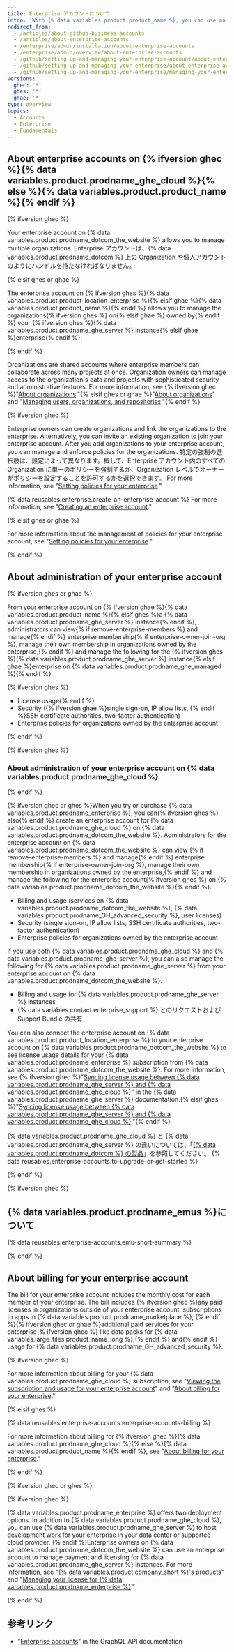 ```yaml
---
title: Enterprise アカウントについて
intro: 'With {% data variables.product.product_name %}, you can use an enterprise account to {% ifversion ghec %}enable collaboration between your organizations, while giving{% elsif ghes or ghae %}give{% endif %} administrators a single point of visibility and management.'
redirect_from:
  - /articles/about-github-business-accounts
  - /articles/about-enterprise-accounts
  - /enterprise/admin/installation/about-enterprise-accounts
  - /enterprise/admin/overview/about-enterprise-accounts
  - /github/setting-up-and-managing-your-enterprise-account/about-enterprise-accounts
  - /github/setting-up-and-managing-your-enterprise/about-enterprise-accounts
  - /github/setting-up-and-managing-your-enterprise/managing-your-enterprise-account/about-enterprise-accounts
versions:
  ghec: '*'
  ghes: '*'
  ghae: '*'
type: overview
topics:
  - Accounts
  - Enterprise
  - Fundamentals
---
```


## About enterprise accounts on {% ifversion ghec %}{% data variables.product.prodname_ghe_cloud %}{% else %}{% data variables.product.product_name %}{% endif %}

{% ifversion ghec %}

Your enterprise account on {% data variables.product.prodname_dotcom_the_website %} allows you to manage multiple organizations. Enterprise アカウントは、{% data variables.product.prodname_dotcom %} 上の Organization や個人アカウントのようにハンドルを持たなければなりません。

{% elsif ghes or ghae %}

The enterprise account on {% ifversion ghes %}{% data variables.product.product_location_enterprise %}{% elsif ghae %}{% data variables.product.product_name %}{% endif %} allows you to manage the organizations{% ifversion ghes %} on{% elsif ghae %} owned by{% endif %} your {% ifversion ghes %}{% data variables.product.prodname_ghe_server %} instance{% elsif ghae %}enterprise{% endif %}.

{% endif %}

Organizations are shared accounts where enterprise members can collaborate across many projects at once. Organization owners can manage access to the organization's data and projects with sophisticated security and administrative features. For more information, see {% ifversion ghec %}"[About organizations](/organizations/collaborating-with-groups-in-organizations/about-organizations)."{% elsif ghes or ghae %}"[About organizations](/organizations/collaborating-with-groups-in-organizations/about-organizations)" and "[Managing users, organizations, and repositories](/admin/user-management)."{% endif %}

{% ifversion ghec %}

Enterprise owners can create organizations and link the organizations to the enterprise. Alternatively, you can invite an existing organization to join your enterprise account. After you add organizations to your enterprise account, you can manage and enforce policies for the organizations. 特定の強制の選択肢は、設定によって異なります。概して、Enterprise アカウント内のすべての Organization に単一のポリシーを強制するか、Organization レベルでオーナーがポリシーを設定することを許可するかを選択できます。 For more information, see "[Setting policies for your enterprise](/admin/policies)."

{% data reusables.enterprise.create-an-enterprise-account %} For more information, see "[Creating an enterprise account](/admin/overview/creating-an-enterprise-account)."

{% elsif ghes or ghae %}

For more information about the management of policies for your enterprise account, see "[Setting policies for your enterprise](/admin/policies)."

{% endif %}

## About administration of your enterprise account

{% ifversion ghes or ghae %}

From your enterprise account on {% ifversion ghae %}{% data variables.product.product_name %}{% elsif ghes %}a {% data variables.product.prodname_ghe_server %} instance{% endif %}, administrators can view{% if remove-enterprise-members %} and manage{% endif %} enterprise membership{% if enterprise-owner-join-org %}, manage their own membership in organizations owned by the enterprise,{% endif %} and manage the following for the {% ifversion ghes %}{% data variables.product.prodname_ghe_server %} instance{% elsif ghae %}enterprise on {% data variables.product.prodname_ghe_managed %}{% endif %}.

{% ifversion ghes %}
- License usage{% endif %}
- Security ({% ifversion ghae %}single sign-on, IP allow lists, {% endif %}SSH certificate authorities, two-factor authentication)
- Enterprise policies for organizations owned by the enterprise account

{% endif %}

{% ifversion ghes %}

### About administration of your enterprise account on {% data variables.product.prodname_ghe_cloud %}

{% endif %}

{% ifversion ghec or ghes %}When you try or purchase {% data variables.product.prodname_enterprise %}, you can{% ifversion ghes %} also{% endif %} create an enterprise account for {% data variables.product.prodname_ghe_cloud %} on {% data variables.product.prodname_dotcom_the_website %}. Administrators for the enterprise account on {% data variables.product.prodname_dotcom_the_website %} can view {% if remove-enterprise-members %} and manage{% endif %} enterprise membership{% if enterprise-owner-join-org %}, manage their own membership in organizations owned by the enterprise,{% endif %} and manage the following for the enterprise account{% ifversion ghes %} on {% data variables.product.prodname_dotcom_the_website %}{% endif %}.

- Billing and usage (services on {% data variables.product.prodname_dotcom_the_website %}, {% data variables.product.prodname_GH_advanced_security %}, user licenses)
- Security (single sign-on, IP allow lists, SSH certificate authorities, two-factor authentication)
- Enterprise policies for organizations owned by the enterprise account

If you use both {% data variables.product.prodname_ghe_cloud %} and {% data variables.product.prodname_ghe_server %}, you can also manage the following for {% data variables.product.prodname_ghe_server %} from your enterprise account on {% data variables.product.prodname_dotcom_the_website %}.

- Billing and usage for {% data variables.product.prodname_ghe_server %} instances
- {% data variables.contact.enterprise_support %} とのリクエストおよび Support Bundle の共有

You can also connect the enterprise account on {% data variables.product.product_location_enterprise %} to your enterprise account on {% data variables.product.prodname_dotcom_the_website %} to see license usage details for your {% data variables.product.prodname_enterprise %} subscription from {% data variables.product.prodname_dotcom_the_website %}. For more information, see {% ifversion ghec %}"[Syncing license usage between {% data variables.product.prodname_ghe_server %} and {% data variables.product.prodname_ghe_cloud %}](/enterprise-server/billing/managing-your-license-for-github-enterprise/syncing-license-usage-between-github-enterprise-server-and-github-enterprise-cloud)" in the {% data variables.product.prodname_ghe_server %} documentation.{% elsif ghes %}"[Syncing license usage between {% data variables.product.prodname_ghe_server %} and {% data variables.product.prodname_ghe_cloud %}](/billing/managing-your-license-for-github-enterprise/syncing-license-usage-between-github-enterprise-server-and-github-enterprise-cloud)."{% endif %}

{% data variables.product.prodname_ghe_cloud %} と {% data variables.product.prodname_ghe_server %} の違いについては、「[{% data variables.product.prodname_dotcom %} の製品](/get-started/learning-about-github/githubs-products)」を参照してください。 {% data reusables.enterprise-accounts.to-upgrade-or-get-started %}

{% endif %}

{% ifversion ghec %}

## {% data variables.product.prodname_emus %}について

{% data reusables.enterprise-accounts.emu-short-summary %}

{% endif %}

## About billing for your enterprise account

The bill for your enterprise account includes the monthly cost for each member of your enterprise. The bill includes {% ifversion ghec %}any paid licenses in organizations outside of your enterprise account, subscriptions to apps in {% data variables.product.prodname_marketplace %}, {% endif %}{% ifversion ghec or ghae %}additional paid services for your enterprise{% ifversion ghec %} like data packs for {% data variables.large_files.product_name_long %},{% endif %} and{% endif %} usage for {% data variables.product.prodname_GH_advanced_security %}.

{% ifversion ghec %}

For more information about billing for your {% data variables.product.prodname_ghe_cloud %} subscription, see "[Viewing the subscription and usage for your enterprise account](/billing/managing-billing-for-your-github-account/viewing-the-subscription-and-usage-for-your-enterprise-account)" and "[About billing for your enterprise](/billing/managing-billing-for-your-github-account/about-billing-for-your-enterprise)."

{% elsif ghes %}

{% data reusables.enterprise-accounts.enterprise-accounts-billing %}

For more information about billing for {% ifversion ghec %}{% data variables.product.prodname_ghe_cloud %}{% else %}{% data variables.product.product_name %}{% endif %}, see "[About billing for your enterprise](/billing/managing-billing-for-your-github-account/about-billing-for-your-enterprise)."

{% endif %}

{% ifversion ghec or ghes %}

{% ifversion ghec %}

{% data variables.product.prodname_enterprise %} offers two deployment options. In addition to {% data variables.product.prodname_ghe_cloud %}, you can use {% data variables.product.prodname_ghe_server %} to host development work for your enterprise in your data center or supported cloud provider. {% endif %}Enterprise owners on {% data variables.product.prodname_dotcom_the_website %} can use an enterprise account to manage payment and licensing for {% data variables.product.prodname_ghe_server %} instances. For more information, see "[{% data variables.product.company_short %}'s products](/get-started/learning-about-github/githubs-products#github-enterprise)" and "[Managing your license for {% data variables.product.prodname_enterprise %}](/billing/managing-your-license-for-github-enterprise)."

{% endif %}

## 参考リンク

- "[Enterprise accounts](/graphql/guides/managing-enterprise-accounts)" in the GraphQL API documentation
